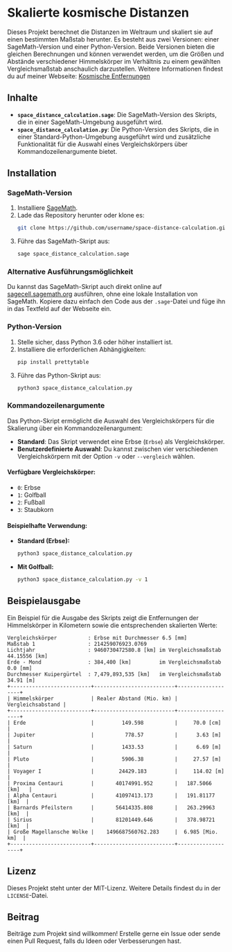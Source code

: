 # Skalierte kosmische Distanzen

Dieses Projekt berechnet die Distanzen im Weltraum und skaliert sie auf einen bestimmten Maßstab herunter. Es besteht aus zwei Versionen: einer SageMath-Version und einer Python-Version. Beide Versionen bieten die gleichen Berechnungen und können verwendet werden, um die Größen und Abstände verschiedener Himmelskörper im Verhältnis zu einem gewählten Vergleichsmaßstab anschaulich darzustellen.
Weitere Informationen findest du auf meiner Webseite: [Kosmische Entfernungen](https://dr-liebau.de/kosmische-entfernungen/)

## Inhalte

- **`space_distance_calculation.sage`**: Die SageMath-Version des Skripts, die in einer SageMath-Umgebung ausgeführt wird.
- **`space_distance_calculation.py`**: Die Python-Version des Skripts, die in einer Standard-Python-Umgebung ausgeführt wird und zusätzliche Funktionalität für die Auswahl eines Vergleichskörpers über Kommandozeilenargumente bietet.

## Installation

### SageMath-Version

1. Installiere [SageMath](https://www.sagemath.org/).
2. Lade das Repository herunter oder klone es:
   ```bash
   git clone https://github.com/username/space-distance-calculation.git
   ```
3. Führe das SageMath-Skript aus:
   ```bash
   sage space_distance_calculation.sage
   ```

### Alternative Ausführungsmöglichkeit

Du kannst das SageMath-Skript auch direkt online auf [sagecell.sagemath.org](https://sagecell.sagemath.org/) ausführen, ohne eine lokale Installation von SageMath. Kopiere dazu einfach den Code aus der `.sage`-Datei und füge ihn in das Textfeld auf der Webseite ein.

### Python-Version

1. Stelle sicher, dass Python 3.6 oder höher installiert ist.
2. Installiere die erforderlichen Abhängigkeiten:
   ```bash
   pip install prettytable
   ```
3. Führe das Python-Skript aus:
   ```bash
   python3 space_distance_calculation.py
   ```

### Kommandozeilenargumente

Das Python-Skript ermöglicht die Auswahl des Vergleichskörpers für die Skalierung über ein Kommandozeilenargument:

- **Standard**: Das Skript verwendet eine Erbse (`Erbse`) als Vergleichskörper.
- **Benutzerdefinierte Auswahl**: Du kannst zwischen vier verschiedenen Vergleichskörpern mit der Option `-v` oder `--vergleich` wählen.

#### Verfügbare Vergleichskörper:

- `0`: Erbse 
- `1`: Golfball 
- `2`: Fußball 
- `3`: Staubkorn 

#### Beispielhafte Verwendung:

- **Standard (Erbse):**
  ```bash
  python3 space_distance_calculation.py
  ```

- **Mit Golfball:**
  ```bash
  python3 space_distance_calculation.py -v 1
  ```



## Beispielausgabe

Ein Beispiel für die Ausgabe des Skripts zeigt die Entfernungen der Himmelskörper in Kilometern sowie die entsprechenden skalierten Werte:

```
Vergleichskörper          : Erbse mit Durchmesser 6.5 [mm]
Maßstab 1                 : 214259076923.0769
Lichtjahr                 : 9460730472580.8 [km] im Vergleichsmaßstab 44.15556 [km]
Erde - Mond               : 384,400 [km]         im Vergleichsmaßstab 0.0 [mm]
Durchmesser Kuipergürtel  : 7,479,893,535 [km]   im Vergleichsmaßstab 34.91 [m]
+--------------------------+--------------------------+-------------------+
| Himmelskörper            | Realer Abstand (Mio. km) | Vergleichsabstand |
+--------------------------+--------------------------+-------------------+
| Erde                     |         149.598          |     70.0 [cm]     |
| Jupiter                  |          778.57          |      3.63 [m]     |
| Saturn                   |         1433.53          |      6.69 [m]     |
| Pluto                    |         5906.38          |     27.57 [m]     |
| Voyager I                |        24429.183         |     114.02 [m]    |
| Proxima Centauri         |       40174991.952       |   187.5066 [km]   |
| Alpha Centauri           |       41097413.173       |   191.81177 [km]  |
| Barnards Pfeilstern      |       56414335.808       |   263.29963 [km]  |
| Sirius                   |       81201449.646       |   378.98721 [km]  |
| Große Magellansche Wolke |    1496687560762.283     |  6.985 [Mio. km]  |
+--------------------------+--------------------------+-------------------+

```

## Lizenz

Dieses Projekt steht unter der MIT-Lizenz. Weitere Details findest du in der `LICENSE`-Datei.

## Beitrag

Beiträge zum Projekt sind willkommen! Erstelle gerne ein Issue oder sende einen Pull Request, falls du Ideen oder Verbesserungen hast.

